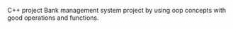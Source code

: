 C++ project Bank management system project by using oop concepts with good operations and functions.